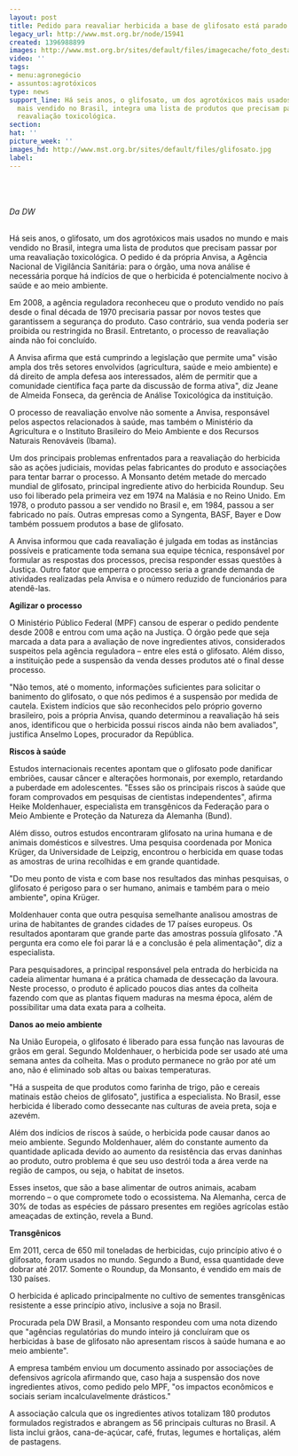 ```yaml
---
layout: post
title: Pedido para reavaliar herbicida a base de glifosato está parado há 6 anos
legacy_url: http://www.mst.org.br/node/15941
created: 1396988899
images: http://www.mst.org.br/sites/default/files/imagecache/foto_destaque/glifosato.jpg
video: ''
tags:
- menu:agronegócio
- assuntos:agrotóxicos
type: news
support_line: Há seis anos, o glifosato, um dos agrotóxicos mais usados no mundo e
  mais vendido no Brasil, integra uma lista de produtos que precisam passar por uma
  reavaliação toxicológica.
section: 
hat: ''
picture_week: ''
images_hd: http://www.mst.org.br/sites/default/files/glifosato.jpg
label: 
---
```

<p><em><img style="margin: 10px;" src="http://www.mst.org.br/sites/default/files/glifosato.jpg" alt=""><br><br></em></p><p><em>Da DW</em>&nbsp;</p><p><br>Há seis anos, o glifosato, um dos agrotóxicos mais usados no mundo e mais vendido no Brasil, integra uma lista de produtos que precisam passar por uma reavaliação toxicológica. O pedido é da própria Anvisa, a Agência Nacional de Vigilância Sanitária: para o órgão, uma nova análise é necessária porque há indícios de que o herbicida é potencialmente nocivo à saúde e ao meio ambiente.</p><p>Em 2008, a agência reguladora reconheceu que o produto vendido no país desde o final década de 1970 precisaria passar por novos testes que garantissem a segurança do produto. Caso contrário, sua venda poderia ser proibida ou restringida no Brasil. Entretanto, o processo de reavaliação ainda não foi concluído.</p><p>A Anvisa afirma que está cumprindo a legislação que permite uma" visão ampla dos três setores envolvidos (agricultura, saúde e meio ambiente) e dá direito de ampla defesa aos interessados, além de permitir que a comunidade científica faça parte da discussão de forma ativa", diz Jeane de Almeida Fonseca, da gerência de Análise Toxicológica da instituição.</p><p>O processo de reavaliação envolve não somente a Anvisa, responsável pelos aspectos relacionados à saúde, mas também o Ministério da Agricultura e o Instituto Brasileiro do Meio Ambiente e dos Recursos Naturais Renováveis (Ibama).</p><p>Um dos principais problemas enfrentados para a reavaliação do herbicida são as ações judiciais, movidas pelas fabricantes do produto e associações para tentar barrar o processo. A Monsanto detém metade do mercado mundial de glifosato, principal ingrediente ativo do herbicida Roundup. Seu uso foi liberado pela primeira vez em 1974 na Malásia e no Reino Unido. Em 1978, o produto passou a ser vendido no Brasil e, em 1984, passou a ser fabricado no país. Outras empresas como a Syngenta, BASF, Bayer e Dow também possuem produtos a base de glifosato.</p><p>A Anvisa informou que cada reavaliação é julgada em todas as instâncias possíveis e praticamente toda semana sua equipe técnica, responsável por formular as respostas dos processos, precisa responder essas questões à Justiça. Outro fator que emperra o processo seria a grande demanda de atividades realizadas pela Anvisa e o número reduzido de funcionários para atendê-las.</p><p><strong>Agilizar o processo</strong></p><p>O Ministério Público Federal (MPF) cansou de esperar o pedido pendente desde 2008 e entrou com uma ação na Justiça. O órgão pede que seja marcada a data para a avaliação de nove ingredientes ativos, considerados suspeitos pela agência reguladora – entre eles está o glifosato. Além disso, a instituição pede a suspensão da venda desses produtos até o final desse processo.</p><p>"Não temos, até o momento, informações suficientes para solicitar o banimento do glifosato, o que nós pedimos é a suspensão por medida de cautela. Existem indícios que são reconhecidos pelo próprio governo brasileiro, pois a própria Anvisa, quando determinou a reavaliação há seis anos, identificou que o herbicida possui riscos ainda não bem avaliados", justifica Anselmo Lopes, procurador da República.</p><p><strong>Riscos à saúde</strong></p><p>Estudos internacionais recentes apontam que o glifosato pode danificar embriões, causar câncer e alterações hormonais, por exemplo, retardando a puberdade em adolescentes. "Esses são os principais riscos à saúde que foram comprovados em pesquisas de cientistas independentes", afirma Heike Moldenhauer, especialista em transgênicos da Federação para o Meio Ambiente e Proteção da Natureza da Alemanha (Bund).</p><p>Além disso, outros estudos encontraram glifosato na urina humana e de animais domésticos e silvestres. Uma pesquisa coordenada por Monica Krüger, da Universidade de Leipzig, encontrou o herbicida em quase todas as amostras de urina recolhidas e em grande quantidade.</p><p>"Do meu ponto de vista e com base nos resultados das minhas pesquisas, o glifosato é perigoso para o ser humano, animais e também para o meio ambiente", opina Krüger.</p><p>Moldenhauer conta que outra pesquisa semelhante analisou amostras de urina de habitantes de grandes cidades de 17 países europeus. Os resultados apontaram que grande parte das amostras possuía glifosato ."A pergunta era como ele foi parar lá e a conclusão é pela alimentação", diz a especialista.</p><p>Para pesquisadores, a principal responsável pela entrada do herbicida na cadeia alimentar humana é a prática chamada de dessecação da lavoura. Neste processo, o produto é aplicado poucos dias antes da colheita fazendo com que as plantas fiquem maduras na mesma época, além de possibilitar uma data exata para a colheita.</p><p><strong>Danos ao meio ambiente</strong></p><p>Na União Europeia, o glifosato é liberado para essa função nas lavouras de grãos em geral. Segundo Moldenhauer, o herbicida pode ser usado até uma semana antes da colheita. Mas o produto permanece no grão por até um ano, não é eliminado sob altas ou baixas temperaturas.</p><p>"Há a suspeita de que produtos como farinha de trigo, pão e cereais matinais estão cheios de glifosato", justifica a especialista. No Brasil, esse herbicida é liberado como dessecante nas culturas de aveia preta, soja e azevém.</p><p>Além dos indícios de riscos à saúde, o herbicida pode causar danos ao meio ambiente. Segundo Moldenhauer, além do constante aumento da quantidade aplicada devido ao aumento da resistência das ervas daninhas ao produto, outro problema é que seu uso destrói toda a área verde na região de campos, ou seja, o habitat de insetos.</p><p>Esses insetos, que são a base alimentar de outros animais, acabam morrendo – o que compromete todo o ecossistema. Na Alemanha, cerca de 30% de todas as espécies de pássaro presentes em regiões agrícolas estão ameaçadas de extinção, revela a Bund.</p><p><strong>Transgênicos</strong></p><p>Em 2011, cerca de 650 mil toneladas de herbicidas, cujo princípio ativo é o glifosato, foram usados no mundo. Segundo a Bund, essa quantidade deve dobrar até 2017. Somente o Roundup, da Monsanto, é vendido em mais de 130 países.</p><p>O herbicida é aplicado principalmente no cultivo de sementes transgênicas resistente a esse princípio ativo, inclusive a soja no Brasil.</p><p>Procurada pela DW Brasil, a Monsanto respondeu com uma nota dizendo que "agências regulatórias do mundo inteiro já concluíram que os herbicidas à base de glifosato não apresentam riscos à saúde humana e ao meio ambiente".</p><p>A empresa também enviou um documento assinado por associações de defensivos agrícola afirmando que, caso haja a suspensão dos nove ingredientes ativos, como pedido pelo MPF, "os impactos econômicos e sociais seriam incalculavelmente drásticos."</p><p>A associação calcula que os ingredientes ativos totalizam 180 produtos formulados registrados e abrangem as 56 principais culturas no Brasil. A lista inclui grãos, cana-de-açúcar, café, frutas, legumes e hortaliças, além de pastagens.</p>
